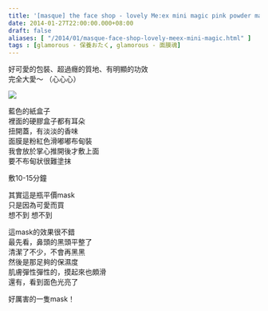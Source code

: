 ```yaml
---
title: '[masque] the face shop - lovely Me:ex mini magic pink powder mask'
date: 2014-01-27T22:00:00.000+08:00
draft: false
aliases: [ "/2014/01/masque-face-shop-lovely-meex-mini-magic.html" ]
tags : [glamorous - 保養おたく, glamorous - 面膜魂]
---
```


好可愛的包裝、超過癮的質地、有明顯的功效  
完全大愛～ （心心心）  

![](/images/faceshoplovely.jpg)

藍色的紙盒子  
裡面的硬膠盒子都有耳朵  
扭開蓋，有淡淡的香味  
面膜是粉紅色滑嘟嘟布甸裝  
我會放於掌心推開後才敷上面  
要不布甸狀很難塗抹  
  
敷10-15分鐘  
  
其實這是瓶平價mask  
只是因為可愛而買  
想不到 想不到  
  
這mask的效果很不錯  
最先看，鼻頭的黑頭平整了  
清潔了不少，不會再黑黑  
然後是那足夠的保濕度  
肌膚彈性彈性的，摸起來也頗滑  
還有，看到面色光亮了  
  
好厲害的一隻mask！
